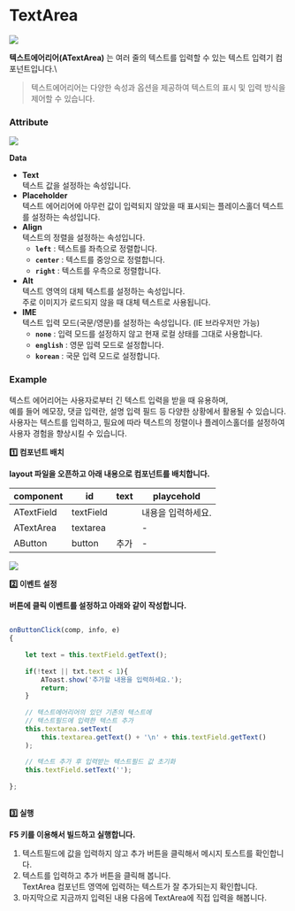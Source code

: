 # TextArea

![](https://wikidocs.net/images/page/24785/textarea-comp-00.png)

**텍스트에어리어(ATextArea)** 는 여러 줄의 텍스트를 입력할 수 있는 텍스트 입력기 컴포넌트입니다.\


> 텍스트에어리어는 다양한 속성과 옵션을 제공하여 텍스트의 표시 및 입력 방식을 제어할 수 있습니다.

### Attribute

![](https://wikidocs.net/images/page/24785/ta_Attribute.png)

**Data**

* **Text**\
  텍스트 값을 설정하는 속성입니다.
* **Placeholder**\
  텍스트 에어리어에 아무런 값이 입력되지 않았을 때 표시되는 플레이스홀더 텍스트를 설정하는 속성입니다.
* **Align**\
  텍스트의 정렬을 설정하는 속성입니다.
  * **`left`** : 텍스트를 좌측으로 정렬합니다.
  * **`center`** : 텍스트를 중앙으로 정렬합니다.
  * **`right`** : 텍스트를 우측으로 정렬합니다.
* **Alt**\
  텍스트 영역의 대체 텍스트를 설정하는 속성입니다.\
  주로 이미지가 로드되지 않을 때 대체 텍스트로 사용됩니다.
* **IME**\
  텍스트 입력 모드(국문/영문)를 설정하는 속성입니다. (IE 브라우저만 가능)
  * **`none`** : 입력 모드를 설정하지 않고 현재 로컬 상태를 그대로 사용합니다.
  * **`english`** : 영문 입력 모드로 설정합니다.
  * **`korean`** : 국문 입력 모드로 설정합니다.

### Example

텍스트 에어리어는 사용자로부터 긴 텍스트 입력을 받을 때 유용하며,\
예를 들어 메모장, 댓글 입력란, 설명 입력 필드 등 다양한 상황에서 활용될 수 있습니다.\
사용자는 텍스트를 입력하고, 필요에 따라 텍스트의 정렬이나 플레이스홀더를 설정하여 사용자 경험을 향상시킬 수 있습니다.

**1️⃣ 컴포넌트 배치**

**layout 파일을 오픈하고 아래 내용으로 컴포넌트를 배치합니다.**

| component  | id        | text | playcehold |
| ---------- | --------- | ---- | ---------- |
| ATextField | textField |      | 내용을 입력하세요. |
| ATextArea  | textarea  |      | -          |
| AButton    | button    | 추가   | -          |

![](https://wikidocs.net/images/page/24785/ta_ex1.png)

**2️⃣ 이벤트 설정**

**버튼에 클릭 이벤트를 설정하고 아래와 같이 작성합니다.**

```javascript
  
onButtonClick(comp, info, e) 
{ 
 
    let text = this.textField.getText(); 
 
    if(!text || txt.text < 1){ 
        AToast.show('추가할 내용을 입력하세요.');         
        return; 
    } 
 
    // 텍스트에어리어의 있던 기존의 텍스트에 
    // 텍스트필드에 입력한 텍스트 추가 
    this.textarea.setText( 
        this.textarea.getText() + '\n' + this.textField.getText() 
    ); 
 
    // 텍스트 추가 후 입력받는 텍스트필드 값 초기화 
    this.textField.setText(''); 
 
};  
 
```

**3️⃣ 실행**

**F5 키를 이용해서 빌드하고 실행합니다.**

1. 텍스트필드에 값을 입력하지 않고 추가 버튼을 클릭해서 메시지 토스트를 확인합니다.
2. 텍스트를 입력하고 추가 버튼을 클릭해 봅니다.\
   TextArea 컴포넌트 영역에 입력하는 텍스트가 잘 추가되는지 확인합니다.
3. 마지막으로 지금까지 입력된 내용 다음에 TextArea에 직접 입력을 해봅니다.
